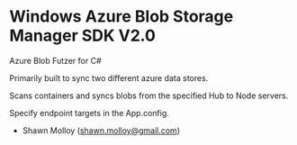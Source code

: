 Windows Azure Blob Storage Manager SDK V2.0
=======

Azure Blob Futzer for C#

Primarily built to sync two different azure data stores.

Scans containers and syncs blobs from the specified Hub to Node servers. 

Specify endpoint targets in the App.config.

- Shawn Molloy (shawn.molloy@gmail.com)